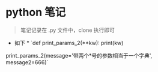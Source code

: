 # python 笔记

> 笔记记录在 .py 文件中，clone 执行即可

* 如下 *
`def print_params_2(**kw):
	print(kw)

print_params_2(message='带两个*号的参数相当于一个字典', message2=666)`